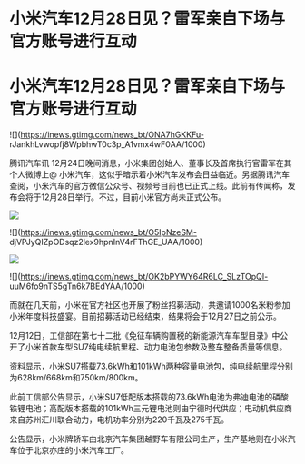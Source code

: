 # 小米汽车12月28日见？雷军亲自下场与官方账号进行互动

# 小米汽车12月28日见？雷军亲自下场与官方账号进行互动

![](https://inews.gtimg.com/news_bt/ONA7hGKKFu-
rJankhLvwopfj8WpbhwT0c3p_A1vmx4wF0AA/1000)

腾讯汽车讯 12月24日晚间消息，小米集团创始人、董事长及首席执行官雷军在其个人微博上@
小米汽车，这似乎暗示着小米汽车发布会日益临近。另据腾讯汽车查阅，小米汽车的官方微信公众号、视频号目前也已正式上线。此前有传闻称，发布会将于12月28日举行。不过，目前小米官方尚未正式公布。

![](https://inews.gtimg.com/news_bt/Ox_nP4a7IDNyC7S0rqoBWRNQWxy5Yt79Tu1G_7sbO4QHAAA/1000)

![](https://inews.gtimg.com/news_bt/O5IpNzeSM-
djVPJyQIZpODsqz2lex9hpnInV4rFThGE_UAA/1000)

![](https://inews.gtimg.com/news_bt/OT70UTyG1ncxyqz7DEfkmr2SI5FOgbl_wmY2NZP2rpnH8AA/1000)

![](https://inews.gtimg.com/news_bt/OK2bPYWY64R6LC_SLzTOpQI-
uuM6fo9nTS5gTn6k7BEdYAA/1000)

而就在几天前，小米在官方社区也开展了粉丝招募活动，共邀请1000名米粉参加小米年度科技盛宴。目前招募活动已经结束，结果将会于12月27日之前公示。

12月12日，工信部在第七十二批《免征车辆购置税的新能源汽车车型目录》中公开了小米首款车型SU7纯电续航里程、动力电池包参数及整车整备质量等信息。

资料显示，小米SU7搭载73.6kWh和101kWh两种容量电池包，纯电续航里程分别为628km/668km和750km/800km。

此前工信部公告显示，小米SU7低配版本搭载的73.6kWh电池为弗迪电池的磷酸铁锂电池；高配版本搭载的101kWh三元锂电池则由宁德时代供应；电动机供应商来自苏州汇川联合动力，电机功率分别为220千瓦及275千瓦。

公告显示，小米牌轿车由北京汽车集团越野车有限公司生产，生产基地则在小米汽车位于北京亦庄的小米汽车工厂。

